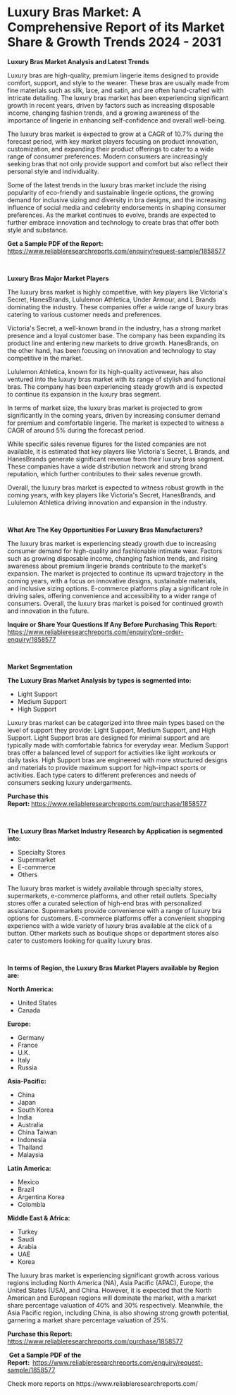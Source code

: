 <p><h1>Luxury Bras Market: A Comprehensive Report of its Market Share & Growth Trends 2024 - 2031</h1></p><p><strong>Luxury Bras Market Analysis and Latest Trends</strong></p>
<p><p>Luxury bras are high-quality, premium lingerie items designed to provide comfort, support, and style to the wearer. These bras are usually made from fine materials such as silk, lace, and satin, and are often hand-crafted with intricate detailing. The luxury bras market has been experiencing significant growth in recent years, driven by factors such as increasing disposable income, changing fashion trends, and a growing awareness of the importance of lingerie in enhancing self-confidence and overall well-being.</p><p>The luxury bras market is expected to grow at a CAGR of 10.7% during the forecast period, with key market players focusing on product innovation, customization, and expanding their product offerings to cater to a wide range of consumer preferences. Modern consumers are increasingly seeking bras that not only provide support and comfort but also reflect their personal style and individuality.</p><p>Some of the latest trends in the luxury bras market include the rising popularity of eco-friendly and sustainable lingerie options, the growing demand for inclusive sizing and diversity in bra designs, and the increasing influence of social media and celebrity endorsements in shaping consumer preferences. As the market continues to evolve, brands are expected to further embrace innovation and technology to create bras that offer both style and substance.</p></p>
<p><strong>Get a Sample PDF of the Report:&nbsp;</strong> <a href="https://www.reliableresearchreports.com/enquiry/request-sample/1858577">https://www.reliableresearchreports.com/enquiry/request-sample/1858577</a></p>
<p>&nbsp;</p>
<p><strong>Luxury Bras Major Market Players</strong></p>
<p><p>The luxury bras market is highly competitive, with key players like Victoria's Secret, HanesBrands, Lululemon Athletica, Under Armour, and L Brands dominating the industry. These companies offer a wide range of luxury bras catering to various customer needs and preferences.</p><p>Victoria's Secret, a well-known brand in the industry, has a strong market presence and a loyal customer base. The company has been expanding its product line and entering new markets to drive growth. HanesBrands, on the other hand, has been focusing on innovation and technology to stay competitive in the market.</p><p>Lululemon Athletica, known for its high-quality activewear, has also ventured into the luxury bras market with its range of stylish and functional bras. The company has been experiencing steady growth and is expected to continue its expansion in the luxury bras segment.</p><p>In terms of market size, the luxury bras market is projected to grow significantly in the coming years, driven by increasing consumer demand for premium and comfortable lingerie. The market is expected to witness a CAGR of around 5% during the forecast period.</p><p>While specific sales revenue figures for the listed companies are not available, it is estimated that key players like Victoria's Secret, L Brands, and HanesBrands generate significant revenue from their luxury bras segment. These companies have a wide distribution network and strong brand reputation, which further contributes to their sales revenue growth.</p><p>Overall, the luxury bras market is expected to witness robust growth in the coming years, with key players like Victoria's Secret, HanesBrands, and Lululemon Athletica driving innovation and expansion in the industry.</p></p>
<p>&nbsp;</p>
<p><strong>What Are The Key Opportunities For Luxury Bras Manufacturers?</strong></p>
<p><p>The luxury bras market is experiencing steady growth due to increasing consumer demand for high-quality and fashionable intimate wear. Factors such as growing disposable income, changing fashion trends, and rising awareness about premium lingerie brands contribute to the market's expansion. The market is projected to continue its upward trajectory in the coming years, with a focus on innovative designs, sustainable materials, and inclusive sizing options. E-commerce platforms play a significant role in driving sales, offering convenience and accessibility to a wider range of consumers. Overall, the luxury bras market is poised for continued growth and innovation in the future.</p></p>
<p><strong>Inquire or Share Your Questions If Any Before Purchasing This Report:</strong> <a href="https://www.reliableresearchreports.com/enquiry/pre-order-enquiry/1858577">https://www.reliableresearchreports.com/enquiry/pre-order-enquiry/1858577</a></p>
<p>&nbsp;</p>
<p><strong>Market Segmentation</strong></p>
<p><strong>The Luxury Bras Market Analysis by types is segmented into:</strong></p>
<p><ul><li>Light Support</li><li>Medium Support</li><li>High Support</li></ul></p>
<p><p>Luxury bras market can be categorized into three main types based on the level of support they provide: Light Support, Medium Support, and High Support. Light Support bras are designed for minimal support and are typically made with comfortable fabrics for everyday wear. Medium Support bras offer a balanced level of support for activities like light workouts or daily tasks. High Support bras are engineered with more structured designs and materials to provide maximum support for high-impact sports or activities. Each type caters to different preferences and needs of consumers seeking luxury undergarments.</p></p>
<p><strong>Purchase this Report:&nbsp;</strong><a href="https://www.reliableresearchreports.com/purchase/1858577">https://www.reliableresearchreports.com/purchase/1858577</a></p>
<p>&nbsp;</p>
<p><strong>The Luxury Bras Market Industry Research by Application is segmented into:</strong></p>
<p><ul><li>Specialty Stores</li><li>Supermarket</li><li>E-commerce</li><li>Others</li></ul></p>
<p><p>The luxury bras market is widely available through specialty stores, supermarkets, e-commerce platforms, and other retail outlets. Specialty stores offer a curated selection of high-end bras with personalized assistance. Supermarkets provide convenience with a range of luxury bra options for customers. E-commerce platforms offer a convenient shopping experience with a wide variety of luxury bras available at the click of a button. Other markets such as boutique shops or department stores also cater to customers looking for quality luxury bras.</p></p>
<p>&nbsp;</p>
<p><strong>In terms of Region, the Luxury Bras Market Players available by Region are:</strong></p>
<p>
    <p> <strong> North America: </strong>
        <ul>
            <li>United States</li>
            <li>Canada</li>
        </ul>
        </p> 
    <p> <strong> Europe: </strong>
        <ul>
            <li>Germany</li>
            <li>France</li>
            <li>U.K.</li>
            <li>Italy</li>
            <li>Russia</li>
        </ul>
        </p> 
    <p> <strong> Asia-Pacific: </strong>
        <ul>
            <li>China</li>
            <li>Japan</li>
            <li>South Korea</li>
            <li>India</li>
            <li>Australia</li>
            <li>China Taiwan</li>
            <li>Indonesia</li>
            <li>Thailand</li>
            <li>Malaysia</li>
        </ul>
        </p> 
    <p> <strong> Latin America: </strong>
        <ul>
            <li>Mexico</li>
            <li>Brazil</li>
            <li>Argentina Korea</li>
            <li>Colombia</li>
        </ul>
        </p> 
    <p> <strong> Middle East & Africa: </strong>
        <ul>
            <li>Turkey</li>
            <li>Saudi</li>
            <li>Arabia</li>
            <li>UAE</li>
            <li>Korea</li>
        </ul>
    </p>
    </p>
<p><p>The luxury bras market is experiencing significant growth across various regions including North America (NA), Asia Pacific (APAC), Europe, the United States (USA), and China. However, it is expected that the North American and European regions will dominate the market, with a market share percentage valuation of 40% and 30% respectively. Meanwhile, the Asia Pacific region, including China, is also showing strong growth potential, garnering a market share percentage valuation of 25%.</p></p>
<p><strong>Purchase this Report: </strong><a href="https://www.reliableresearchreports.com/purchase/1858577">https://www.reliableresearchreports.com/purchase/1858577</a></p>
<p>&nbsp;<strong>Get a Sample PDF of the Report:&nbsp;&nbsp;</strong><a href="https://www.reliableresearchreports.com/enquiry/request-sample/1858577">https://www.reliableresearchreports.com/enquiry/request-sample/1858577</a></p>
<p><strong></strong></p>
<p>Check more reports on https://www.reliableresearchreports.com/</p>